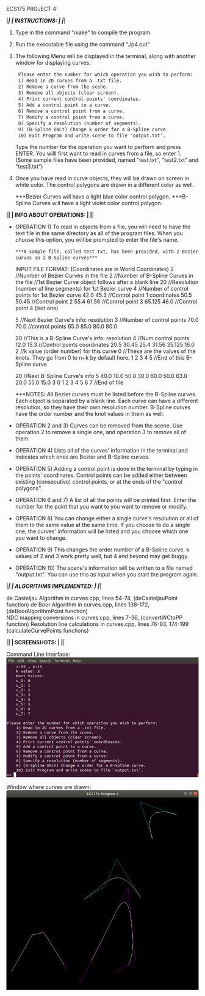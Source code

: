 ECS175 PROJECT 4:

|***************|
| INSTRUCTIONS: |
|***************|

1) Type in the command "make" to compile the program.

2) Run the executable file using the command "./p4.out"

3) The following Menu will be displayed in the terminal, along with another window for displaying curves:

		Please enter the number for which operation you wish to perform: 
        1) Read in 2D curves from a .txt file.
        2) Remove a curve from the scene.
        3) Remove all objects (clear screen).
        4) Print current control points' coordinates.
        5) Add a control point to a curve.
        6) Remove a control point from a curve.
        7) Modify a control point from a curve.
        8) Specify a resolution (number of segments).
        9) (B-Spline ONLY) Change k order for a B-Spline curve.
        10) Exit Program and write scene to file 'output.txt'.


    Type the number for the operation you want to perform and press ENTER. You willl 
    first want to read in curves from a file, so enter 1.
    (Some sample files have been provided, named "test.txt", "test2.txt" and "test3.txt")

4) Once you have read in curve objects, they will be drawn on screen in white color.
   The control polygons are drawn in a different color as well. 

   ***Bezier Curves will have a light blue color control polygon.
   ***B-Spline Curves will have a light violet color control polygon.

|************************|
| INFO ABOUT OPERATIONS: |
|************************| 

  * OPERATION 1) To read in objects from a file, you will need to have the text file in the same directory
    as all of the program files. When you choose this option, you will be prompted to enter the 
    file's name. 
    	
    	***A sample file, called test.txt, has been provided, with 2 Bezier curves an 2 B-Spline curves***

    INPUT FILE FORMAT: (Coordinates are in World Coordinates)
    2             //Number of Bezier Curves in the file
    2             //Number of B-Spline Curves in the file
                  //1st Bezier Curve object follows after a blank line
    20            //Resolution (number of line segments) for 1st Bezier curve 
    4             //Number of control points for 1st Bezier curve
    42.0 45.3     //Control point 1 coordinates
    50.5 50.45    //Control point 2
    55.4 61.56    //Control point 3
    65.125 46.0   //Control point 4 (last one)

    5             //Next Bezier Curve's info: resolution
    3             //Number of control points
    70.0 70.0     //control points
    65.0 85.0
    80.0 80.0

    20            //This is a B-Spline Curve's info: resolution
    4             //Num control points
    12.0 15.3     //Control points coordinates
    20.5 30.45
    25.4 31.56
    35.125 16.0
    2             //k value (order number) for this curve
    0             //These are the values of the knots. They go from 0 to n+k by default here.
    1
    2
    3
    4
    5             //End of this B-Spline curve

    20            //Next B-Spline Curve's info
    5
    40.0 10.0
    50.0 30.0
    60.0 50.0
    63.0 20.0
    55.0 15.0
    3
    0
    1
    2
    3
    4
    5
    6
    7             //End of file


    ***NOTES: All Bezier curves must be listed before the B-Spline curves.
              Each object is separated by a blank line.
              Each curve can have a different resolution, so they have their own resolution number.
              B-Spline curves have the order number and the knot values in them as well.

  * OPERATION 2 and 3) Curves can be removed from the scene. Use operation 2 to remove a single one, 
    and operation 3 to remove all of them.

  * OPERATION 4) Lists all of the curves' information in the terminal and indicates which ones are Bezier and B-Spline curves.

  * OPERATION 5) Adding a control point is done in the terminal by typing in the points' coordinates. Control points
    can be added either between existing (consecutive) control points, or at the ends of the "control polygons".

  * OPERATION 6 and 7) A list of all the points will be printed first. Enter the number for the point
    that you want to you want to remove or modify. 

  * OPERATION 8) You can change either a single curve's resolution or all of them to the same value at the same time.
    If you choose to do a single one, the curves' information will be listed and you choose which one you want to change.

  * OPERATION 9) This changes the order number of a B-Spline curve. k values of 2 and 3 work pretty well,
    but 4 and beyond may get buggy.

  * OPERATION 10) The scene's information will be written to a file named "output.txt". You can use this as input
    when you start the program again.

|*************************|
| ALGORITHMS IMPLEMENTED: |
|*************************|

  de Casteljau Algorithm in curves.cpp, lines 54-74,                            (deCasteljauPoint function)
  de Boor Algorithm in curves.cpp, lines 138-172,                               (deBoorAlgorithmPoint function)  
  NDC mapping conversions in curves.cpp, lines 7-36,                            (convertWCtoPP function)
  Resolution line calculations in curves.cpp, lines 76-93, 174-199              (calculateCurvePoints functions) 
  
|**************|
| SCREENSHOTS: |
|**************|

Command Line Interface:
![alt text](https://github.com/marcosa97/CurveDrawer/blob/master/curve_drawer_cl.png)


Window where curves are drawn:
![alt text](https://github.com/marcosa97/CurveDrawer/blob/master/curve_drawer.png)
